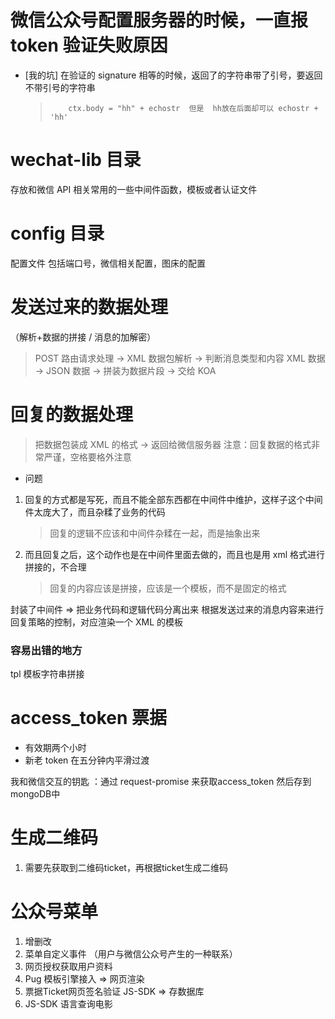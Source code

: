 # 微信公众号配置服务器的时候，一直报 token 验证失败原因

- [我的坑] 在验证的 signature 相等的时候，返回了的字符串带了引号，要返回不带引号的字符串
  >         ctx.body = "hh" + echostr  但是  hh放在后面却可以 echostr + 'hh'

# wechat-lib 目录

存放和微信 API 相关常用的一些中间件函数，模板或者认证文件

# config 目录

配置文件 包括端口号，微信相关配置，图床的配置

# 发送过来的数据处理

（解析+数据的拼接 / 消息的加解密）

> POST 路由请求处理 -> XML 数据包解析 -> 判断消息类型和内容
> XML 数据 -> JSON 数据 -> 拼装为数据片段 -> 交给 KOA

# 回复的数据处理

> 把数据包装成 XML 的格式 -> 返回给微信服务器
> 注意：回复数据的格式非常严谨，空格要格外注意

- 问题

1. 回复的方式都是写死，而且不能全部东西都在中间件中维护，这样子这个中间件太庞大了，而且杂糅了业务的代码
   > 回复的逻辑不应该和中间件杂糅在一起，而是抽象出来
2. 而且回复之后，这个动作也是在中间件里面去做的，而且也是用 xml 格式进行拼接的，不合理
   > 回复的内容应该是拼接，应该是一个模板，而不是固定的格式

封装了中间件 => 把业务代码和逻辑代码分离出来
根据发送过来的消息内容来进行回复策略的控制，对应渲染一个 XML 的模板

### 容易出错的地方

tpl 模板字符串拼接

# access_token 票据

- 有效期两个小时
- 新老 token 在五分钟内平滑过渡

我和微信交互的钥匙 ：通过 request-promise 来获取access_token 然后存到mongoDB中


# 生成二维码
1. 需要先获取到二维码ticket，再根据ticket生成二维码



# 公众号菜单 
1. 增删改
2. 菜单自定义事件 （用户与微信公众号产生的一种联系）
3. 网页授权获取用户资料
4. Pug 模板引擎接入 => 网页渲染
5. 票据Ticket网页签名验证 JS-SDK => 存数据库
6. JS-SDK 语言查询电影
